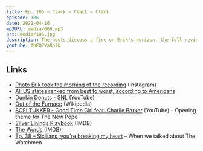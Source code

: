 ```yaml
---
title: Ep. 106 – Clack – Clack – Clack
episode: 106
date: 2021-04-16
mp3URL: media/666.mp3
art: media/106.jpg
description: The hosts discuss a fire on Erik's horizon, the full review of Beartown (spoilers!) and Society's tendancy to blame female victims of sexual violence, how SNL's Weekend Update is shit now, more on The New Pope, and Dennis celebrated Christmas 2020.
youtube: fbEO7YaBolk
---
```


## Links

- [Photo Erik took the morning of the recording](https://www.instagram.com/p/CNoxOApg0CZ/?utm_source=ig_web_copy_link) (Instagram)
- [All US states ranked from best to worst, according to Americans](https://today.yougov.com/topics/travel/articles-reports/2021/04/13/us-states-ranked-best-worst-according-americans)
- [Dunkin Donuts - SNL](https://www.youtube.com/watch?v=FSvNhxKJJyU) (YouTube)
- [Out of the Furnace](https://en.wikipedia.org/wiki/Out_of_the_Furnace) (Wikipedia)
- [SOFI TUKKER - Good Time Girl feat. Charlie Barker](https://www.youtube.com/watch?v=fvKa-Ll9Ers) (YouTube) – Opening theme for The New Pope
- [Silver Linings Playbook](https://www.imdb.com/title/tt1045658/?ref_=ttls_li_tt) (IMDB)
- [The Words](https://www.imdb.com/title/tt1840417/?ref_=nm_flmg_act_30) (IMDB)
- [Ep. 38 – Sicilians, you're breaking my heart](https://happyhour.fm/038) – When we talked about The Watchmen
